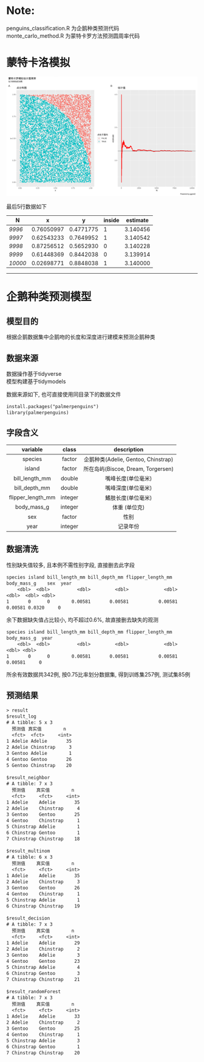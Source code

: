 # Note:

penguins_classification.R 为企鹅种类预测代码  
monte_carlo_method.R 为蒙特卡罗方法预测圆周率代码

# 蒙特卡洛模拟

![pi](./pi.png)

最后5行数据如下

| **N**  **<int>** | **x**  **<dbl>** | **y**  **<dbl>** | **inside**  **<dbl>** | **estimate**  **<dbl>** |
| --------         | ---------------- | ---------------- | --------------------- | ----------------------- |
| *9996*           | 0.76050997       | 0.4771775        | 1                     | 3.140456                |
| *9997*           | 0.62543233       | 0.7649952        | 1                     | 3.140542                |
| *9998*           | 0.87256512       | 0.5652930        | 0                     | 3.140228                |
| *9999*           | 0.61448369       | 0.8442038        | 0                     | 3.139914                |
| *10000*          | 0.02698771       | 0.8848038        | 1                     | 3.140000                |

-------

# 企鹅种类预测模型

## 模型目的

根据企鹅数据集中企鹅吻的长度和深度进行建模来预测企鹅种类

## 数据来源

数据操作基于tidyverse  
模型构建基于tidymodels

数据来源如下, 也可直接使用同目录下的数据文件

```{r}
install.packages("palmerpenguins")
library(palmerpenguins)
```

## 字段含义

|variable          |class   |description
|:---:             |:---:   |:--:
|species           |factor  |企鹅种类(Adelie, Gentoo, Chinstrap)
|island            |factor  |所在岛屿(Biscoe, Dream, Torgersen)
|bill_length_mm    |double  |嘴峰长度(单位毫米)
|bill_depth_mm     |double  |嘴峰深度(单位毫米)
|flipper_length_mm |integer |鰭肢长度(单位毫米)
|body_mass_g       |integer |体重 (单位克)
|sex               |factor  |性别
|year              |integer |记录年份

## 数据清洗

性别缺失值较多, 且本例不需性别字段, 直接删去此字段
```{r}
species island bill_length_mm bill_depth_mm flipper_length_mm body_mass_g    sex  year
    <dbl>  <dbl>          <dbl>         <dbl>             <dbl>       <dbl>  <dbl> <dbl>
1       0      0        0.00581       0.00581           0.00581     0.00581 0.0320     0
```

余下数据缺失值占比较小, 均不超过0.6%, 故直接删去缺失的观测

```{r}
species island bill_length_mm bill_depth_mm flipper_length_mm body_mass_g  year
    <dbl>  <dbl>          <dbl>         <dbl>             <dbl>       <dbl> <dbl>
1       0      0        0.00581       0.00581           0.00581     0.00581     0
```

所余有效数据共342例, 按0.75比率划分数据集, 得到训练集257例, 测试集85例

## 预测结果

```{r}
> result
$result_log
# A tibble: 5 x 3
  预测值 真实值        n
  <fct>  <fct>     <int>
1 Adelie Adelie       35
2 Adelie Chinstrap     3
3 Gentoo Adelie        1
4 Gentoo Gentoo       26
5 Gentoo Chinstrap    20

$result_neighbor
# A tibble: 7 x 3
  预测值    真实值        n
  <fct>     <fct>     <int>
1 Adelie    Adelie       35
2 Adelie    Chinstrap     4
3 Gentoo    Gentoo       25
4 Gentoo    Chinstrap     1
5 Chinstrap Adelie        1
6 Chinstrap Gentoo        1
7 Chinstrap Chinstrap    18

$result_multinom
# A tibble: 6 x 3
  预测值    真实值        n
  <fct>     <fct>     <int>
1 Adelie    Adelie       35
2 Adelie    Chinstrap     3
3 Gentoo    Gentoo       26
4 Gentoo    Chinstrap     1
5 Chinstrap Adelie        1
6 Chinstrap Chinstrap    19

$result_decision
# A tibble: 7 x 3
  预测值    真实值        n
  <fct>     <fct>     <int>
1 Adelie    Adelie       29
2 Adelie    Chinstrap     2
3 Gentoo    Adelie        3
4 Gentoo    Gentoo       23
5 Chinstrap Adelie        4
6 Chinstrap Gentoo        3
7 Chinstrap Chinstrap    21

$result_randomForest
# A tibble: 7 x 3
  预测值    真实值        n
  <fct>     <fct>     <int>
1 Adelie    Adelie       33
2 Adelie    Chinstrap     2
3 Gentoo    Gentoo       25
4 Gentoo    Chinstrap     1
5 Chinstrap Adelie        3
6 Chinstrap Gentoo        1
7 Chinstrap Chinstrap    20
```
